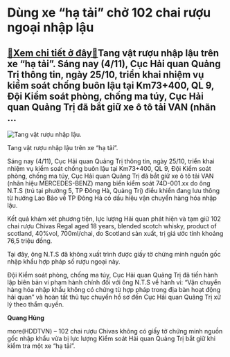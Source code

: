 Dùng xe “hạ tải” chở 102 chai rượu ngoại nhập lậu
=================================================

[:gift:Xem chi tiết ở đây:gift:](https://hddtvn.com/dung-xe-ha-tai-cho-102-chai-ruou-ngoai-nhap-lau/)Tang vật rượu nhập lậu trên xe “hạ tải”. Sáng nay (4/11), Cục Hải quan Quảng Trị thông tin, ngày 25/10, triển khai nhiệm vụ kiểm soát chống buôn lậu tại Km73+400, QL 9, Đội Kiểm soát phòng, chống ma túy, Cục Hải quan Quảng Trị đã bắt giữ xe ô tô tải VAN (nhãn …
---------------------------------------------------------------------------------------------------------------------------------------------------------------------------------------------------------------------------------------------------------------------





![Tang vật rượu nhập lậu.](https://hddtvn.com/wp-content/uploads/2021/01/3150_A_Chivas_18_xe_S-3.jpg "Tang vật rượu nhập lậu.")


Tang vật rượu nhập lậu trên xe “hạ tải”.



Sáng nay (4/11), Cục Hải quan Quảng Trị thông tin, ngày 25/10, triển khai nhiệm vụ kiểm soát chống buôn lậu tại Km73+400, QL 9, Đội Kiểm soát phòng, chống ma túy, Cục Hải quan Quảng Trị đã bắt giữ xe ô tô tải VAN (nhãn hiệu MERCEDES-BENZ) mang biển kiểm soát 74D-001.xx do ông N.T.S (trú tại phường 5, TP Đông Hà, Quảng Trị) điều khiển đang lưu thông từ hướng Lao Bảo về TP Đông Hà có dấu hiệu vận chuyển hàng hóa nhập lậu.


Kết quả khám xét phương tiện, lực lượng Hải quan phát hiện và tạm giữ 102 chai rượu Chivas Regal aged 18 years, blended scotch whisky, product of scotland, 40%vol, 700ml/chai, do Scotland sản xuất, trị giá ước tính khoảng 76,5 triệu đồng.


Tại đây, ông N.T.S đã không xuất trình được giấy tờ chứng minh nguồn gốc nhập khẩu hợp pháp số rượu ngoại này.


Đội Kiểm soát phòng, chống ma túy, Cục Hải quan Quảng Trị đã tiến hành lập biên bản vi phạm hành chính đối với ông N.T.S về hành vi: “Vận chuyển hàng hóa nhập khẩu không có chứng từ hợp pháp trong địa bàn hoạt động hải quan” và hoàn tất thủ tục chuyển hồ sơ đến Cục Hải quan Quảng Trị xử lý theo thẩm quyền.




**Quang Hùng**



more(HDDTVN) – 102 chai rượu Chivas không có giấy tờ chứng minh nguồn gốc nhập khẩu vừa bị lực lượng Kiểm soát Hải quan Quảng Trị bắt giữ khi kiểm tra một xe “hạ tải”.


